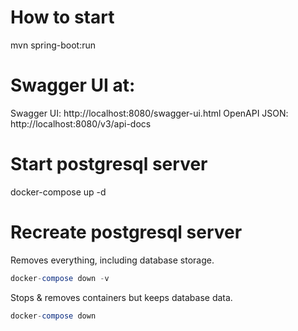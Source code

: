 # How to start

mvn spring-boot:run

# Swagger UI at:

Swagger UI: http://localhost:8080/swagger-ui.html
OpenAPI JSON: http://localhost:8080/v3/api-docs

# Start postgresql server

docker-compose up -d

# Recreate postgresql server

Removes everything, including database storage.

```sql
docker-compose down -v
```

Stops & removes containers but keeps database data.

```sql
docker-compose down
```